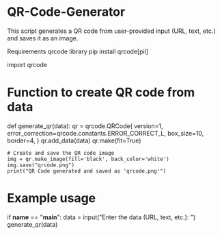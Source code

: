 # QR-Code-Generator
This script generates a QR code from user-provided input (URL, text, etc.) and saves it as an image.

 Requirements
qrcode library
pip install qrcode[pil]

import qrcode

# Function to create QR code from data
def generate_qr(data):
    qr = qrcode.QRCode(
        version=1,
        error_correction=qrcode.constants.ERROR_CORRECT_L,
        box_size=10,
        border=4,
    )
    qr.add_data(data)
    qr.make(fit=True)

    # Create and save the QR code image
    img = qr.make_image(fill='black', back_color='white')
    img.save("qrcode.png")
    print("QR Code generated and saved as 'qrcode.png'")

# Example usage
if __name__ == "__main__":
    data = input("Enter the data (URL, text, etc.): ")
    generate_qr(data)
